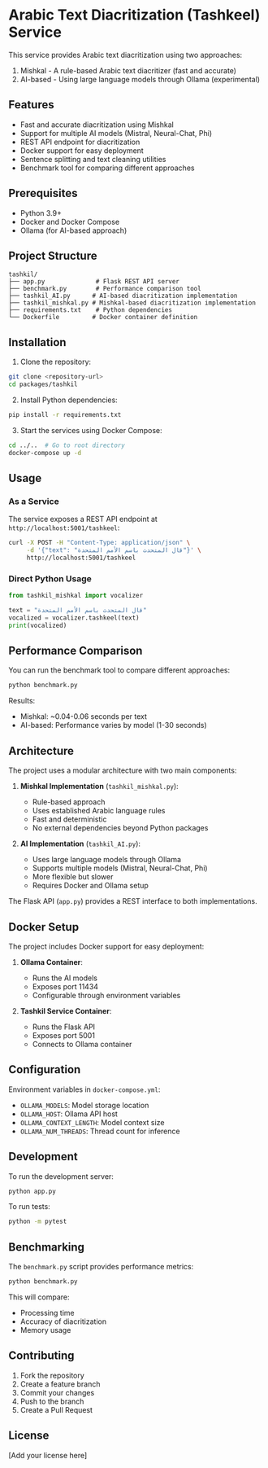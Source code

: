 # Arabic Text Diacritization (Tashkeel) Service

This service provides Arabic text diacritization using two approaches:

1. Mishkal - A rule-based Arabic text diacritizer (fast and accurate)
2. AI-based - Using large language models through Ollama (experimental)

## Features

- Fast and accurate diacritization using Mishkal
- Support for multiple AI models (Mistral, Neural-Chat, Phi)
- REST API endpoint for diacritization
- Docker support for easy deployment
- Sentence splitting and text cleaning utilities
- Benchmark tool for comparing different approaches

## Prerequisites

- Python 3.9+
- Docker and Docker Compose
- Ollama (for AI-based approach)

## Project Structure

```
tashkil/
├── app.py              # Flask REST API server
├── benchmark.py        # Performance comparison tool
├── tashkil_AI.py      # AI-based diacritization implementation
├── tashkil_mishkal.py # Mishkal-based diacritization implementation
├── requirements.txt    # Python dependencies
└── Dockerfile         # Docker container definition
```

## Installation

1. Clone the repository:

```bash
git clone <repository-url>
cd packages/tashkil
```

2. Install Python dependencies:

```bash
pip install -r requirements.txt
```

3. Start the services using Docker Compose:

```bash
cd ../..  # Go to root directory
docker-compose up -d
```

## Usage

### As a Service

The service exposes a REST API endpoint at `http://localhost:5001/tashkeel`:

```bash
curl -X POST -H "Content-Type: application/json" \
     -d '{"text": "قال المتحدث باسم الأمم المتحدة"}' \
     http://localhost:5001/tashkeel
```

### Direct Python Usage

```python
from tashkil_mishkal import vocalizer

text = "قال المتحدث باسم الأمم المتحدة"
vocalized = vocalizer.tashkeel(text)
print(vocalized)
```

## Performance Comparison

You can run the benchmark tool to compare different approaches:

```bash
python benchmark.py
```

Results:

- Mishkal: ~0.04-0.06 seconds per text
- AI-based: Performance varies by model (1-30 seconds)

## Architecture

The project uses a modular architecture with two main components:

1. **Mishkal Implementation** (`tashkil_mishkal.py`):

   - Rule-based approach
   - Uses established Arabic language rules
   - Fast and deterministic
   - No external dependencies beyond Python packages

2. **AI Implementation** (`tashkil_AI.py`):
   - Uses large language models through Ollama
   - Supports multiple models (Mistral, Neural-Chat, Phi)
   - More flexible but slower
   - Requires Docker and Ollama setup

The Flask API (`app.py`) provides a REST interface to both implementations.

## Docker Setup

The project includes Docker support for easy deployment:

1. **Ollama Container**:

   - Runs the AI models
   - Exposes port 11434
   - Configurable through environment variables

2. **Tashkil Service Container**:
   - Runs the Flask API
   - Exposes port 5001
   - Connects to Ollama container

## Configuration

Environment variables in `docker-compose.yml`:

- `OLLAMA_MODELS`: Model storage location
- `OLLAMA_HOST`: Ollama API host
- `OLLAMA_CONTEXT_LENGTH`: Model context size
- `OLLAMA_NUM_THREADS`: Thread count for inference

## Development

To run the development server:

```bash
python app.py
```

To run tests:

```bash
python -m pytest
```

## Benchmarking

The `benchmark.py` script provides performance metrics:

```bash
python benchmark.py
```

This will compare:

- Processing time
- Accuracy of diacritization
- Memory usage

## Contributing

1. Fork the repository
2. Create a feature branch
3. Commit your changes
4. Push to the branch
5. Create a Pull Request

## License

[Add your license here]
